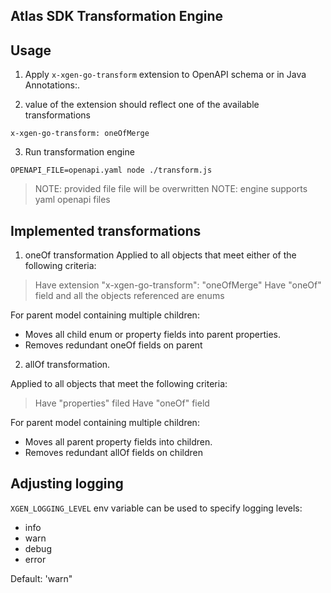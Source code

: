 ## Atlas SDK Transformation Engine

## Usage

1. Apply `x-xgen-go-transform` extension to OpenAPI schema or in Java Annotations:.

2. value of the extension should reflect one of the available transformations

```
x-xgen-go-transform: oneOfMerge
```

3. Run transformation engine

```
OPENAPI_FILE=openapi.yaml node ./transform.js
```

> NOTE: provided file file will be overwritten
> NOTE: engine supports yaml openapi files

## Implemented transformations

1. oneOf transformation
   Applied to all objects that meet either of the following criteria:

> Have extension "x-xgen-go-transform": "oneOfMerge"
> Have "oneOf" field and all the objects referenced are enums

For parent model containing multiple children:

- Moves all child enum or property fields into parent properties.
- Removes redundant oneOf fields on parent

2. allOf transformation.

Applied to all objects that meet the following criteria:

> Have "properties" filed
> Have "oneOf" field

For parent model containing multiple children:

- Moves all parent property fields into children.
- Removes redundant allOf fields on children

## Adjusting logging

`XGEN_LOGGING_LEVEL` env variable can be used to specify logging levels:

- info
- warn
- debug
- error

Default: 'warn"
